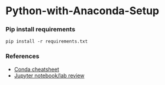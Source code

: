 # Python-with-Anaconda-Setup

### Pip install requirements

```
pip install -r requirements.txt
```

### References

- [Conda cheatsheet](https://docs.conda.io/projects/conda/en/4.6.0/_downloads/52a95608c49671267e40c689e0bc00ca/conda-cheatsheet.pdf)
- [Jupyter notebook/lab review](https://www.reviewnb.com/)
